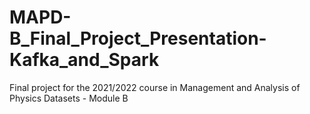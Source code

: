 # MAPD-B_Final_Project_Presentation-Kafka_and_Spark
Final project for the 2021/2022 course in Management and Analysis of Physics Datasets - Module B
